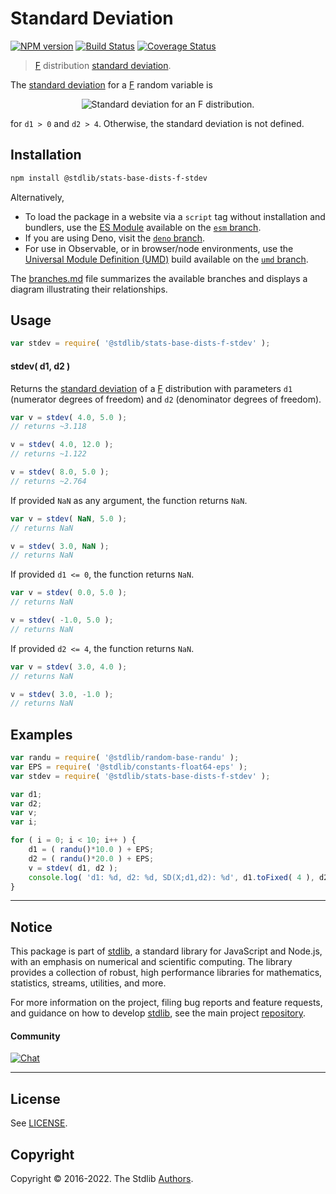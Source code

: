 <!--

@license Apache-2.0

Copyright (c) 2018 The Stdlib Authors.

Licensed under the Apache License, Version 2.0 (the "License");
you may not use this file except in compliance with the License.
You may obtain a copy of the License at

   http://www.apache.org/licenses/LICENSE-2.0

Unless required by applicable law or agreed to in writing, software
distributed under the License is distributed on an "AS IS" BASIS,
WITHOUT WARRANTIES OR CONDITIONS OF ANY KIND, either express or implied.
See the License for the specific language governing permissions and
limitations under the License.

-->

# Standard Deviation

[![NPM version][npm-image]][npm-url] [![Build Status][test-image]][test-url] [![Coverage Status][coverage-image]][coverage-url] <!-- [![dependencies][dependencies-image]][dependencies-url] -->

> [F][f-distribution] distribution [standard deviation][standard-deviation].

<!-- Section to include introductory text. Make sure to keep an empty line after the intro `section` element and another before the `/section` close. -->

<section class="intro">

The [standard deviation][standard-deviation] for a [F][f-distribution] random variable is

<!-- <equation class="equation" label="eq:f_stdev" align="center" raw="\sigma = \sqrt{2} \tfrac{d_1}{d_2-2} \sqrt{\tfrac{d_1+d_2-2}{d_1 \cdot (d_2-4)}}" alt="Standard deviation for an F distribution."> -->

<div class="equation" align="center" data-raw-text="\sigma = \sqrt{2} \tfrac{d_1}{d_2-2} \sqrt{\tfrac{d_1+d_2-2}{d_1 \cdot (d_2-4)}}" data-equation="eq:f_stdev">
    <img src="https://cdn.jsdelivr.net/gh/stdlib-js/stdlib@51534079fef45e990850102147e8945fb023d1d0/lib/node_modules/@stdlib/stats/base/dists/f/stdev/docs/img/equation_f_stdev.svg" alt="Standard deviation for an F distribution.">
    <br>
</div>

<!-- </equation> -->

for `d1 > 0` and `d2 > 4`. Otherwise, the standard deviation is not defined.

</section>

<!-- /.intro -->

<!-- Package usage documentation. -->

<section class="installation">

## Installation

```bash
npm install @stdlib/stats-base-dists-f-stdev
```

Alternatively,

-   To load the package in a website via a `script` tag without installation and bundlers, use the [ES Module][es-module] available on the [`esm` branch][esm-url].
-   If you are using Deno, visit the [`deno` branch][deno-url].
-   For use in Observable, or in browser/node environments, use the [Universal Module Definition (UMD)][umd] build available on the [`umd` branch][umd-url].

The [branches.md][branches-url] file summarizes the available branches and displays a diagram illustrating their relationships.

</section>

<section class="usage">

## Usage

```javascript
var stdev = require( '@stdlib/stats-base-dists-f-stdev' );
```

#### stdev( d1, d2 )

Returns the [standard deviation][standard-deviation] of a [F][f-distribution] distribution with parameters `d1` (numerator degrees of freedom) and `d2` (denominator degrees of freedom).

```javascript
var v = stdev( 4.0, 5.0 );
// returns ~3.118

v = stdev( 4.0, 12.0 );
// returns ~1.122

v = stdev( 8.0, 5.0 );
// returns ~2.764
```

If provided `NaN` as any argument, the function returns `NaN`.

```javascript
var v = stdev( NaN, 5.0 );
// returns NaN

v = stdev( 3.0, NaN );
// returns NaN
```

If provided `d1 <= 0`, the function returns `NaN`.

```javascript
var v = stdev( 0.0, 5.0 );
// returns NaN

v = stdev( -1.0, 5.0 );
// returns NaN
```

If provided `d2 <= 4`, the function returns `NaN`.

```javascript
var v = stdev( 3.0, 4.0 );
// returns NaN

v = stdev( 3.0, -1.0 );
// returns NaN
```

</section>

<!-- /.usage -->

<!-- Package usage notes. Make sure to keep an empty line after the `section` element and another before the `/section` close. -->

<section class="notes">

</section>

<!-- /.notes -->

<!-- Package usage examples. -->

<section class="examples">

## Examples

<!-- eslint no-undef: "error" -->

```javascript
var randu = require( '@stdlib/random-base-randu' );
var EPS = require( '@stdlib/constants-float64-eps' );
var stdev = require( '@stdlib/stats-base-dists-f-stdev' );

var d1;
var d2;
var v;
var i;

for ( i = 0; i < 10; i++ ) {
    d1 = ( randu()*10.0 ) + EPS;
    d2 = ( randu()*20.0 ) + EPS;
    v = stdev( d1, d2 );
    console.log( 'd1: %d, d2: %d, SD(X;d1,d2): %d', d1.toFixed( 4 ), d2.toFixed( 4 ), v.toFixed( 4 ) );
}
```

</section>

<!-- /.examples -->

<!-- Section to include cited references. If references are included, add a horizontal rule *before* the section. Make sure to keep an empty line after the `section` element and another before the `/section` close. -->

<section class="references">

</section>

<!-- /.references -->

<!-- Section for related `stdlib` packages. Do not manually edit this section, as it is automatically populated. -->

<section class="related">

</section>

<!-- /.related -->

<!-- Section for all links. Make sure to keep an empty line after the `section` element and another before the `/section` close. -->


<section class="main-repo" >

* * *

## Notice

This package is part of [stdlib][stdlib], a standard library for JavaScript and Node.js, with an emphasis on numerical and scientific computing. The library provides a collection of robust, high performance libraries for mathematics, statistics, streams, utilities, and more.

For more information on the project, filing bug reports and feature requests, and guidance on how to develop [stdlib][stdlib], see the main project [repository][stdlib].

#### Community

[![Chat][chat-image]][chat-url]

---

## License

See [LICENSE][stdlib-license].


## Copyright

Copyright &copy; 2016-2022. The Stdlib [Authors][stdlib-authors].

</section>

<!-- /.stdlib -->

<!-- Section for all links. Make sure to keep an empty line after the `section` element and another before the `/section` close. -->

<section class="links">

[npm-image]: http://img.shields.io/npm/v/@stdlib/stats-base-dists-f-stdev.svg
[npm-url]: https://npmjs.org/package/@stdlib/stats-base-dists-f-stdev

[test-image]: https://github.com/stdlib-js/stats-base-dists-f-stdev/actions/workflows/test.yml/badge.svg?branch=v0.0.8
[test-url]: https://github.com/stdlib-js/stats-base-dists-f-stdev/actions/workflows/test.yml?query=branch:v0.0.8

[coverage-image]: https://img.shields.io/codecov/c/github/stdlib-js/stats-base-dists-f-stdev/main.svg
[coverage-url]: https://codecov.io/github/stdlib-js/stats-base-dists-f-stdev?branch=main

<!--

[dependencies-image]: https://img.shields.io/david/stdlib-js/stats-base-dists-f-stdev.svg
[dependencies-url]: https://david-dm.org/stdlib-js/stats-base-dists-f-stdev/main

-->

[chat-image]: https://img.shields.io/gitter/room/stdlib-js/stdlib.svg
[chat-url]: https://gitter.im/stdlib-js/stdlib/

[stdlib]: https://github.com/stdlib-js/stdlib

[stdlib-authors]: https://github.com/stdlib-js/stdlib/graphs/contributors

[umd]: https://github.com/umdjs/umd
[es-module]: https://developer.mozilla.org/en-US/docs/Web/JavaScript/Guide/Modules

[deno-url]: https://github.com/stdlib-js/stats-base-dists-f-stdev/tree/deno
[umd-url]: https://github.com/stdlib-js/stats-base-dists-f-stdev/tree/umd
[esm-url]: https://github.com/stdlib-js/stats-base-dists-f-stdev/tree/esm
[branches-url]: https://github.com/stdlib-js/stats-base-dists-f-stdev/blob/main/branches.md

[stdlib-license]: https://raw.githubusercontent.com/stdlib-js/stats-base-dists-f-stdev/main/LICENSE

[f-distribution]: https://en.wikipedia.org/wiki/F_distribution

[standard-deviation]: https://en.wikipedia.org/wiki/Standard_deviation

</section>

<!-- /.links -->
